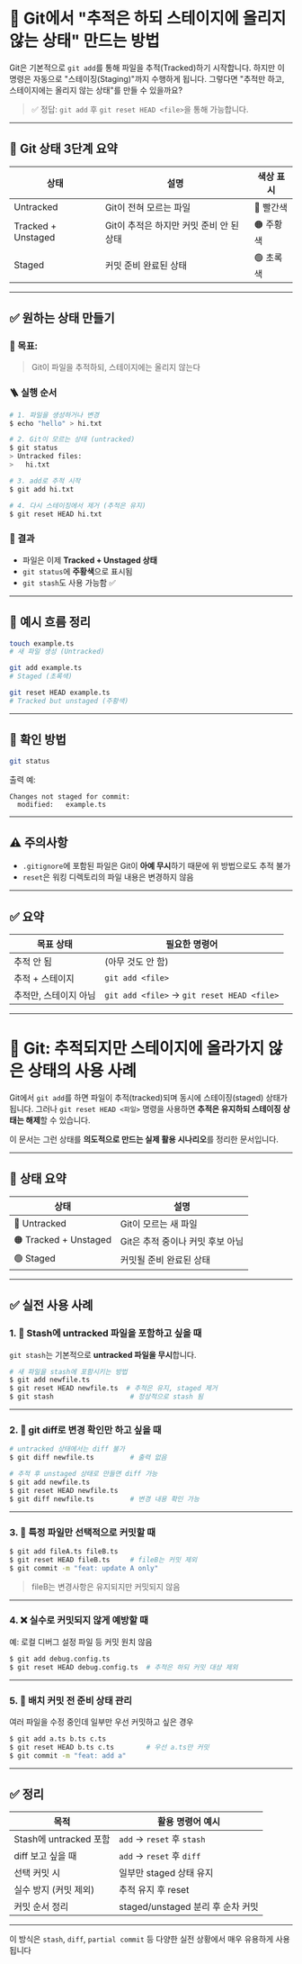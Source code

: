 # 🧭 Git에서 "추적은 하되 스테이지에 올리지 않는 상태" 만드는 방법

Git은 기본적으로 `git add`를 통해 파일을 추적(Tracked)하기 시작합니다. 하지만 이 명령은 자동으로 "스테이징(Staging)"까지 수행하게 됩니다. 그렇다면 "추적만 하고, 스테이지에는 올리지 않는 상태"를 만들 수 있을까요?

> ✅ 정답: `git add` 후 `git reset HEAD <file>`을 통해 가능합니다.

---

## 🧠 Git 상태 3단계 요약

| 상태               | 설명                                     | 색상 표시 |
| ------------------ | ---------------------------------------- | --------- |
| Untracked          | Git이 전혀 모르는 파일                   | 🔴 빨간색 |
| Tracked + Unstaged | Git이 추적은 하지만 커밋 준비 안 된 상태 | 🟠 주황색 |
| Staged             | 커밋 준비 완료된 상태                    | 🟢 초록색 |

---

## ✅ 원하는 상태 만들기

### 🎯 목표:

> Git이 파일을 추적하되, 스테이지에는 올리지 않는다

### 🪜 실행 순서

```bash
# 1. 파일을 생성하거나 변경
$ echo "hello" > hi.txt

# 2. Git이 모르는 상태 (untracked)
$ git status
> Untracked files:
>   hi.txt

# 3. add로 추적 시작
$ git add hi.txt

# 4. 다시 스테이징에서 제거 (추적은 유지)
$ git reset HEAD hi.txt
```

### 📌 결과

- 파일은 이제 **Tracked + Unstaged 상태**
- `git status`에 **주황색**으로 표시됨
- `git stash`도 사용 가능함 ✅

---

## 🔄 예시 흐름 정리

```bash
touch example.ts
# 새 파일 생성 (Untracked)

git add example.ts
# Staged (초록색)

git reset HEAD example.ts
# Tracked but unstaged (주황색)
```

---

## 🧪 확인 방법

```bash
git status
```

출력 예:

```
Changes not staged for commit:
  modified:   example.ts
```

---

## ⚠️ 주의사항

- `.gitignore`에 포함된 파일은 Git이 **아예 무시**하기 때문에 위 방법으로도 추적 불가
- `reset`은 워킹 디렉토리의 파일 내용은 변경하지 않음

---

## ✅ 요약

| 목표 상태             | 필요한 명령어                              |
| --------------------- | ------------------------------------------ |
| 추적 안 됨            | (아무 것도 안 함)                          |
| 추적 + 스테이지       | `git add <file>`                           |
| 추적만, 스테이지 아님 | `git add <file>` → `git reset HEAD <file>` |

---

# 📘 Git: 추적되지만 스테이지에 올라가지 않은 상태의 사용 사례

Git에서 `git add`를 하면 파일이 추적(tracked)되며 동시에 스테이징(staged) 상태가 됩니다. 그러나 `git reset HEAD <파일>` 명령을 사용하면 **추적은 유지하되 스테이징 상태는 해제**할 수 있습니다.

이 문서는 그런 상태를 **의도적으로 만드는 실제 활용 시나리오**를 정리한 문서입니다.

---

## 🧠 상태 요약

| 상태                  | 설명                             |
| --------------------- | -------------------------------- |
| 🔴 Untracked          | Git이 모르는 새 파일             |
| 🟠 Tracked + Unstaged | Git은 추적 중이나 커밋 후보 아님 |
| 🟢 Staged             | 커밋될 준비 완료된 상태          |

---

## ✅ 실전 사용 사례

### 1. 🧳 Stash에 untracked 파일을 포함하고 싶을 때

`git stash`는 기본적으로 **untracked 파일을 무시**합니다.

```bash
# 새 파일을 stash에 포함시키는 방법
$ git add newfile.ts
$ git reset HEAD newfile.ts  # 추적은 유지, staged 제거
$ git stash                   # 정상적으로 stash 됨
```

---

### 2. 🧩 git diff로 변경 확인만 하고 싶을 때

```bash
# untracked 상태에서는 diff 불가
$ git diff newfile.ts         # 출력 없음

# 추적 후 unstaged 상태로 만들면 diff 가능
$ git add newfile.ts
$ git reset HEAD newfile.ts
$ git diff newfile.ts         # 변경 내용 확인 가능
```

---

### 3. 🎯 특정 파일만 선택적으로 커밋할 때

```bash
$ git add fileA.ts fileB.ts
$ git reset HEAD fileB.ts     # fileB는 커밋 제외
$ git commit -m "feat: update A only"
```

> fileB는 변경사항은 유지되지만 커밋되지 않음

---

### 4. ❌ 실수로 커밋되지 않게 예방할 때

예: 로컬 디버그 설정 파일 등 커밋 원치 않음

```bash
$ git add debug.config.ts
$ git reset HEAD debug.config.ts  # 추적은 하되 커밋 대상 제외
```

---

### 5. 🧱 배치 커밋 전 준비 상태 관리

여러 파일을 수정 중인데 일부만 우선 커밋하고 싶은 경우

```bash
$ git add a.ts b.ts c.ts
$ git reset HEAD b.ts c.ts        # 우선 a.ts만 커밋
$ git commit -m "feat: add a"
```

---

## ✅ 정리

| 목적                   | 활용 명령어 예시                  |
| ---------------------- | --------------------------------- |
| Stash에 untracked 포함 | `add` → `reset` 후 `stash`        |
| diff 보고 싶을 때      | `add` → `reset` 후 `diff`         |
| 선택 커밋 시           | 일부만 staged 상태 유지           |
| 실수 방지 (커밋 제외)  | 추적 유지 후 reset                |
| 커밋 순서 정리         | staged/unstaged 분리 후 순차 커밋 |

---

이 방식은 `stash`, `diff`, `partial commit` 등 다양한 실전 상황에서 매우 유용하게 사용됩니다
